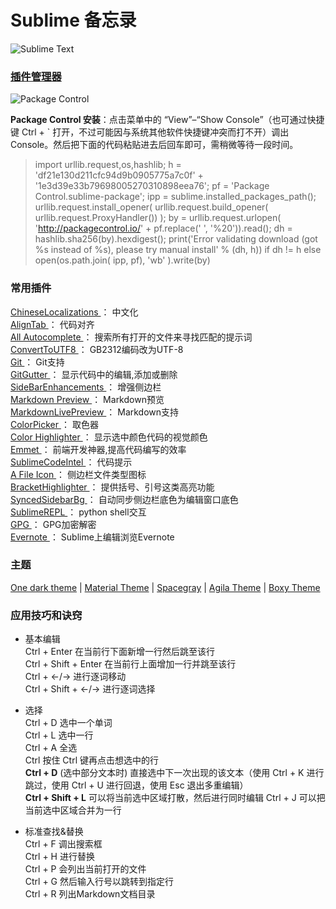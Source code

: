 # Sublime 备忘录

![Sublime Text](http://7xix3g.com1.z0.glb.clouddn.com/15-7-14/49125259.jpg)

### [插件管理器](https://packagecontrol.io/)

![Package Control](https://packagecontrol.io/img/logo.svg)

**Package Control 安装**：点击菜单中的 “View”–“Show Console”（也可通过快捷键 Ctrl + ` 打开，不过可能因与系统其他软件快捷键冲突而打不开）调出 Console。然后把下面的代码粘贴进去后回车即可，需稍微等待一段时间。

> import urllib.request,os,hashlib; h = 'df21e130d211cfc94d9b0905775a7c0f' + '1e3d39e33b79698005270310898eea76'; pf = 'Package Control.sublime-package'; ipp = sublime.installed_packages_path(); urllib.request.install_opener( urllib.request.build_opener( urllib.request.ProxyHandler()) ); by = urllib.request.urlopen( 'http://packagecontrol.io/' + pf.replace(' ', '%20')).read(); dh = hashlib.sha256(by).hexdigest(); print('Error validating download (got %s instead of %s), please try manual install' % (dh, h)) if dh != h else open(os.path.join( ipp, pf), 'wb' ).write(by)

### 常用插件

[ChineseLocalizations ](https://github.com/rexdf/ChineseLocalization) ： 中文化   
[AlignTab ](https://github.com/randy3k/AlignTab) ： 代码对齐   
[All Autocomplete ](https://github.com/alienhard/SublimeAllAutocomplete) ： 搜索所有打开的文件来寻找匹配的提示词   
[ConvertToUTF8 ](https://github.com/seanliang/ConvertToUTF8) ： GB2312编码改为UTF-8   
[Git ](https://github.com/kemayo/sublime-text-git) ： Git支持   
[GitGutter ](https://github.com/jisaacks/GitGutter) ： 显示代码中的编辑,添加或删除   
[SideBarEnhancements ](https://github.com/SideBarEnhancements-org/SideBarEnhancements) ： 增强侧边栏   
[Markdown Preview ](https://github.com/revolunet/sublimetext-markdown-preview) ： Markdown预览   
[MarkdownLivePreview ](https://github.com/math2001/MarkdownLivePreview) ： Markdown支持   
[ColorPicker ](https://github.com/weslly/ColorPicker) ： 取色器   
[Color Highlighter ](https://github.com/Monnoroch/ColorHighlighter) ： 显示选中颜色代码的视觉颜色   
[Emmet ](https://github.com/sergeche/emmet-sublime) ： 前端开发神器,提高代码编写的效率   
[SublimeCodeIntel ](https://github.com/SublimeCodeIntel/SublimeCodeIntel) ： 代码提示   
[A File Icon ](https://github.com/ihodev/a-file-icon) ： 侧边栏文件类型图标   
[BracketHighlighter ](https://github.com/facelessuser/BracketHighlighter) ： 提供括号、引号这类高亮功能   
[SyncedSidebarBg ](https://github.com/aziz/SublimeSyncedSidebarBg) ： 自动同步侧边栏底色为编辑窗口底色   
[SublimeREPL ](https://github.com/wuub/SublimeREPL) ： python shell交互   
[GPG ](https://github.com/dmitrievav/sublime_gpg) ： GPG加密解密   
[Evernote ](https://github.com/bordaigorl/sublime-evernote) ： Sublime上编辑浏览Evernote 

### 主题

[One dark theme](https://github.com/andresmichel/one-dark-theme) | [Material Theme](https://github.com/equinusocio/material-theme) | [Spacegray](https://github.com/kkga/spacegray) | [Agila Theme](https://github.com/arvi/Agila-Theme) | [Boxy Theme](https://github.com/ihodev/sublime-boxy)

### 应用技巧和诀窍

  * 基本编辑   
Ctrl + Enter 在当前行下面新增一行然后跳至该行   
Ctrl + Shift + Enter 在当前行上面增加一行并跳至该行   
Ctrl + ←/→ 进行逐词移动   
Ctrl + Shift + ←/→ 进行逐词选择 

  * 选择   
Ctrl + D 选中一个单词   
Ctrl + L 选中一行   
Ctrl + A 全选   
Ctrl 按住 Ctrl 键再点击想选中的行   
**Ctrl + D** (选中部分文本时) 直接选中下一次出现的该文本（使用 Ctrl + K 进行跳过，使用 Ctrl + U 进行回退，使用 Esc 退出多重编辑）   
**Ctrl + Shift + L** 可以将当前选中区域打散，然后进行同时编辑 Ctrl + J 可以把当前选中区域合并为一行 

  * 标准查找&替换   
Ctrl + F 调出搜索框   
Ctrl + H 进行替换   
Ctrl + P 会列出当前打开的文件   
Ctrl + G 然后输入行号以跳转到指定行   
Ctrl + R 列出Markdown文档目录
